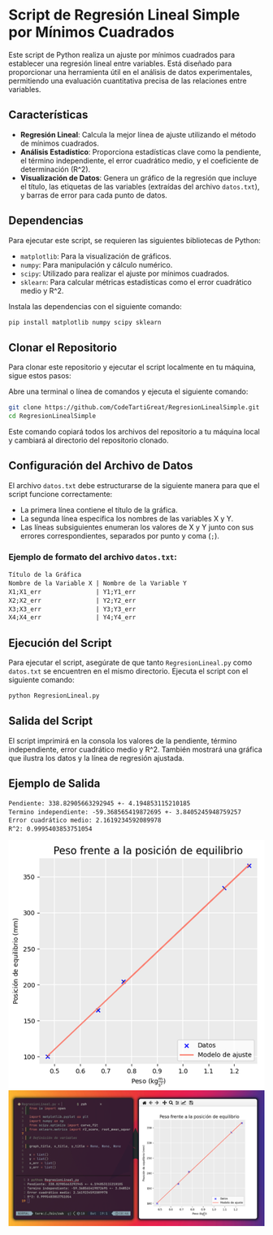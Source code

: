 # Script de Regresión Lineal Simple por Mínimos Cuadrados

Este script de Python realiza un ajuste por mínimos cuadrados para establecer
una regresión lineal entre variables. Está diseñado para proporcionar una
herramienta útil en el análisis de datos experimentales, permitiendo una
evaluación cuantitativa precisa de las relaciones entre variables.

## Características

- **Regresión Lineal**: Calcula la mejor línea de ajuste utilizando el método de
  mínimos cuadrados.
- **Análisis Estadístico**: Proporciona estadísticas clave como la pendiente, el
  término independiente, el error cuadrático medio, y el coeficiente de
  determinación (R^2).
- **Visualización de Datos**: Genera un gráfico de la regresión que incluye el
  título, las etiquetas de las variables (extraídas del archivo `datos.txt`), y
  barras de error para cada punto de datos.

## Dependencias

Para ejecutar este script, se requieren las siguientes bibliotecas de Python:

- `matplotlib`: Para la visualización de gráficos.
- `numpy`: Para manipulación y cálculo numérico.
- `scipy`: Utilizado para realizar el ajuste por mínimos cuadrados.
- `sklearn`: Para calcular métricas estadísticas como el error cuadrático medio
  y R^2.

Instala las dependencias con el siguiente comando:

```bash
pip install matplotlib numpy scipy sklearn
```

## Clonar el Repositorio

Para clonar este repositorio y ejecutar el script localmente en tu máquina,
sigue estos pasos:

Abre una terminal o línea de comandos y ejecuta el siguiente comando:

```bash
git clone https://github.com/CodeTartiGreat/RegresionLinealSimple.git
cd RegresionLinealSimple
```

Este comando copiará todos los archivos del repositorio a tu máquina local y
cambiará al directorio del repositorio clonado.

## Configuración del Archivo de Datos

El archivo `datos.txt` debe estructurarse de la siguiente manera para que el
script funcione correctamente:

- La primera línea contiene el título de la gráfica.
- La segunda línea especifica los nombres de las variables X y Y.
- Las líneas subsiguientes enumeran los valores de X y Y junto con sus errores
  correspondientes, separados por punto y coma (`;`).

### Ejemplo de formato del archivo `datos.txt`:

```txt
Título de la Gráfica
Nombre de la Variable X | Nombre de la Variable Y
X1;X1_err               | Y1;Y1_err
X2;X2_err               | Y2;Y2_err
X3;X3_err               | Y3;Y3_err
X4;X4_err               | Y4;Y4_err
```

## Ejecución del Script

Para ejecutar el script, asegúrate de que tanto `RegresionLineal.py` como
`datos.txt` se encuentren en el mismo directorio. Ejecuta el script con el
siguiente comando:

```bash
python RegresionLineal.py
```

## Salida del Script

El script imprimirá en la consola los valores de la pendiente, término
independiente, error cuadrático medio y R^2. También mostrará una gráfica que
ilustra los datos y la línea de regresión ajustada.

## Ejemplo de Salida

```txt
Pendiente: 338.82905663292945 +- 4.194853115210185
Termino independiente: -59.368565419872695 +- 3.8405245948759257
Error cuadrático medio: 2.1619234592089978
R^2: 0.9995403853751054
```
<div align="center">
<img src="images/GraficaEjemplo.png" width="550">

<img src="images/EjemploSalida.png" width="800">

</div>
